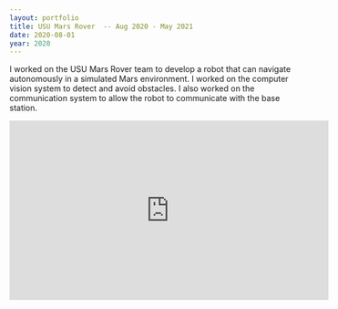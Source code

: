 ```yaml
---
layout: portfolio
title: USU Mars Rover  -- Aug 2020 - May 2021
date: 2020-08-01
year: 2020
---
```


I worked on the USU Mars Rover team to develop a robot that can navigate autonomously in a simulated Mars environment. I worked on the computer vision system to detect and avoid obstacles. I also worked on the communication system to allow the robot to communicate with the base station.

<iframe width='560' height='315' src='https://www.youtube.com/embed/deJiZued-sc' frameborder='0' allowfullscreen></iframe>
